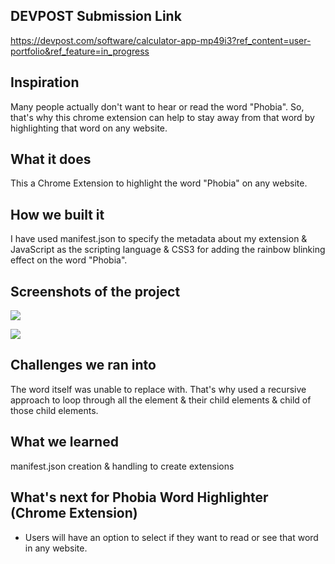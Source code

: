 ## DEVPOST Submission Link
https://devpost.com/software/calculator-app-mp49i3?ref_content=user-portfolio&ref_feature=in_progress

## Inspiration
Many people actually don't want to hear or read the word "Phobia". So, that's why this chrome extension can help to stay away from that word by highlighting that word on any website.

## What it does
This a Chrome Extension to highlight the word "Phobia" on any website. 

## How we built it
I have used manifest.json to specify the metadata about my extension & JavaScript as the scripting language & CSS3 for adding the rainbow blinking effect on the word "Phobia".

## Screenshots of the project
<img src="https://github.com/Snehomoy100/MLH-INIT-2022-Challenge-Phobia-Word-Highlighter--Chorme-Extension-/blob/main/screenshots/screenshot-one.png"/>
<p/>
<img src="https://github.com/Snehomoy100/MLH-INIT-2022-Challenge-Phobia-Word-Highlighter--Chorme-Extension-/blob/main/screenshots/screenshot-two.png"/>

## Challenges we ran into
The word itself was unable to replace with. That's why used a recursive approach to loop through all the element & their child elements & child of those child elements.

## What we learned
manifest.json creation & handling to create extensions

## What's next for Phobia Word Highlighter (Chrome Extension)
- Users will have an option to select if they want to read or see that word in any website.
